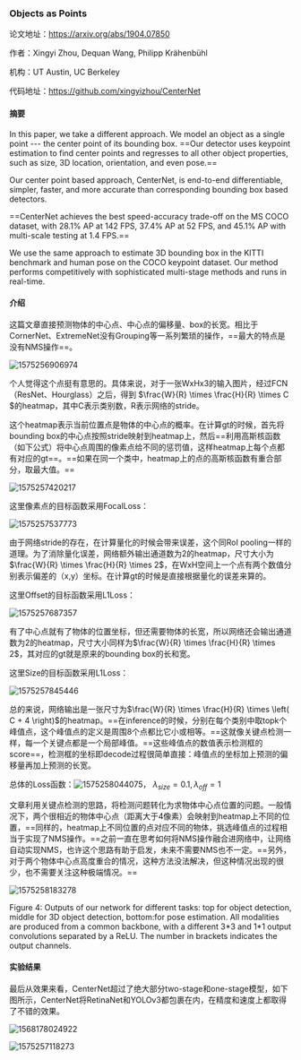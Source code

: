 ### Objects as Points

论文地址：https://arxiv.org/abs/1904.07850

作者：Xingyi Zhou, Dequan Wang, Philipp Krähenbühl

机构：UT Austin, UC Berkeley

代码地址：https://github.com/xingyizhou/CenterNet



#### 摘要

In this paper, we take a different approach. We model an object as a single point --- the center point of its bounding box. ==Our detector uses keypoint estimation to find center points and regresses to all other object properties, such as size, 3D location, orientation, and even pose.== 

Our center point based approach, CenterNet, is end-to-end differentiable, simpler, faster, and more accurate than corresponding bounding box based detectors. 

==CenterNet achieves the best speed-accuracy trade-off on the MS COCO dataset, with 28.1% AP at 142 FPS, 37.4% AP at 52 FPS, and 45.1% AP with multi-scale testing at 1.4 FPS.== 

We use the same approach to estimate 3D bounding box in the KITTI benchmark and human pose on the COCO keypoint dataset. Our method performs competitively with sophisticated multi-stage methods and runs in real-time.

#### 介绍

这篇文章直接预测物体的中心点、中心点的偏移量、box的长宽。相比于CornerNet、ExtremeNet没有Grouping等一系列繁琐的操作，==最大的特点是没有NMS操作==。

![1575256906974](C:\Users\j00496872\Desktop\Notes\raw_images\1575256906974.png)

个人觉得这个点挺有意思的。具体来说，对于一张WxHx3的输入图片，经过FCN（ResNet、Hourglass）之后，得到 $\frac{W}{R} \times \frac{H}{R} \times C $的heatmap，其中C表示类别数，R表示网络的stride。

这个heatmap表示当前位置点是物体的中心点的概率。在计算gt的时候，首先将bounding box的中心点按照stride映射到heatmap上，然后==利用高斯核函数（如下公式）将中心点周围的像素点给不同的惩罚值，这样heatmap上每个点都有对应的gt==。==如果在同一个类中，heatmap上的点的高斯核函数有重合部分，取最大值。==

![1575257420217](C:\Users\j00496872\Desktop\Notes\raw_images\1575257420217.png)

这里像素点的目标函数采用FocalLoss：

![1575257537773](C:\Users\j00496872\Desktop\Notes\raw_images\1575257537773.png)

由于网络stride的存在，在计算量化的时候会带来误差，这个同RoI pooling一样的道理。为了消除量化误差，网络额外输出通道数为2的heatmap，尺寸大小为$\frac{W}{R} \times \frac{H}{R} \times 2$，在WxH空间上一个点有两个数值分别表示偏差的（x,y）坐标。在计算gt的时候是直接根据量化的误差来算的。

这里Offset的目标函数采用L1Loss：

![1575257687357](C:\Users\j00496872\Desktop\Notes\raw_images\1575257687357.png)

有了中心点就有了物体的位置坐标，但还需要物体的长宽，所以网络还会输出通道数为2的heatmap，尺寸大小同样为$\frac{W}{R} \times \frac{H}{R} \times 2$，其对应的gt就是原来的bounding box的长和宽。

这里Size的目标函数采用L1Loss：

![1575257845446](C:\Users\j00496872\Desktop\Notes\raw_images\1575257845446.png)

总的来说，网络输出是一张尺寸为$\frac{W}{R} \times \frac{H}{R} \times \left( C + 4 \right)$的heatmap。==在inference的时候，分别在每个类别中取topk个峰值点，这个峰值点的定义是周围8个点都比它小或相等。==这就像关键点检测一样，每一个关键点都是一个局部峰值。==这些峰值点的数值表示检测框的score==，检测框的坐标即decode过程很简单直接：峰值点的坐标加上预测的偏移量再加上预测的长宽。

总体的Loss函数：![1575258044075](C:\Users\j00496872\Desktop\Notes\raw_images\1575258044075.png)， $\lambda_{size} =0.1, \lambda_{off}=1$

文章利用关键点检测的思路，将检测问题转化为求物体中心点位置的问题。一般情况下，两个很相近的物体中心点（距离大于4像素）会映射到heatmap上不同的位置，==同样的，heatmap上不同位置的点对应不同的物体，挑选峰值点的过程相当于实现了NMS操作。==之前一直在思考如何将NMS操作融合进网络中，让网络自动实现NMS，也许这个思路有助于启发，未来不需要NMS也不一定。==另外，对于两个物体中心点高度重合的情况，这种方法没法解决，但这种情况出现的很少，也不需要关注这种极端情况。==

![1575258183278](C:\Users\j00496872\Desktop\Notes\raw_images\1575258183278.png)

Figure 4: Outputs of our network for different tasks: top for object detection, middle for 3D object detection, bottom:for pose estimation. All modalities are produced from a common backbone, with a different 3\*3 and 1\*1 output convolutions separated by a ReLU. The number in brackets
indicates the output channels. 

#### 实验结果

最后从效果来看，CenterNet超过了绝大部分two-stage和one-stage模型，如下图所示，CenterNet将RetinaNet和YOLOv3都包裹在内，在精度和速度上都取得了不错的效果。

![1568178024922](C:\Users\j00496872\Desktop\Notes\raw_images\1568178024922.png)

![1575257118273](C:\Users\j00496872\Desktop\Notes\raw_images\1575257118273.png)

